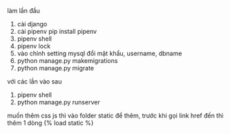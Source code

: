 làm lần đầu
1. cài django
2. cài pipenv
    pip install pipenv
3. pipenv shell
4. pipenv lock
5. vào chỉnh setting mysql đổi mật khẩu, username, dbname
6. python manage.py makemigrations
7. python manage.py migrate

với các lần vào sau
1. pipenv shell
2. python manage.py runserver

muốn thêm css js thì vào folder static để thêm, trước khi gọi link href đến thì thêm 1 dòng {% load static %}